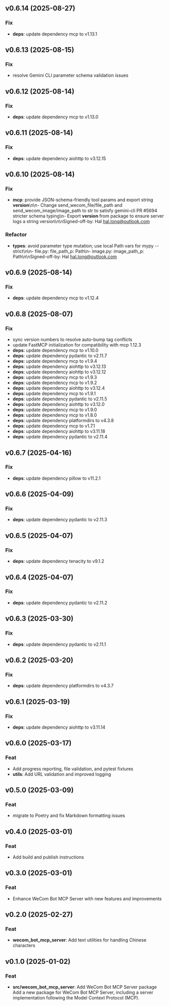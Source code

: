 ## v0.6.14 (2025-08-27)

### Fix

- **deps**: update dependency mcp to v1.13.1

## v0.6.13 (2025-08-15)

### Fix

- resolve Gemini CLI parameter schema validation issues

## v0.6.12 (2025-08-14)

### Fix

- **deps**: update dependency mcp to v1.13.0

## v0.6.11 (2025-08-14)

### Fix

- **deps**: update dependency aiohttp to v3.12.15

## v0.6.10 (2025-08-14)

### Fix

- **mcp**: provide JSON-schema-friendly tool params and export string __version__\n\n- Change send_wecom_file/file_path and send_wecom_image/image_path to str to satisfy gemini-cli PR #5694 stricter schema typing\n- Export __version__ from package to ensure server logs a string version\n\nSigned-off-by: Hal <hal.long@outlook.com>

### Refactor

- **types**: avoid parameter type mutation; use local Path vars for mypy --strict\n\n- file.py: file_path_p: Path\n- image.py: image_path_p: Path\n\nSigned-off-by: Hal <hal.long@outlook.com>

## v0.6.9 (2025-08-14)

### Fix

- **deps**: update dependency mcp to v1.12.4

## v0.6.8 (2025-08-07)

### Fix

- sync version numbers to resolve auto-bump tag conflicts
- update FastMCP initialization for compatibility with mcp 1.12.3
- **deps**: update dependency mcp to v1.10.0
- **deps**: update dependency pydantic to v2.11.7
- **deps**: update dependency mcp to v1.9.4
- **deps**: update dependency aiohttp to v3.12.13
- **deps**: update dependency aiohttp to v3.12.12
- **deps**: update dependency mcp to v1.9.3
- **deps**: update dependency mcp to v1.9.2
- **deps**: update dependency aiohttp to v3.12.4
- **deps**: update dependency mcp to v1.9.1
- **deps**: update dependency pydantic to v2.11.5
- **deps**: update dependency aiohttp to v3.12.0
- **deps**: update dependency mcp to v1.9.0
- **deps**: update dependency mcp to v1.8.0
- **deps**: update dependency platformdirs to v4.3.8
- **deps**: update dependency mcp to v1.7.1
- **deps**: update dependency aiohttp to v3.11.18
- **deps**: update dependency pydantic to v2.11.4

## v0.6.7 (2025-04-16)

### Fix

- **deps**: update dependency pillow to v11.2.1

## v0.6.6 (2025-04-09)

### Fix

- **deps**: update dependency pydantic to v2.11.3

## v0.6.5 (2025-04-07)

### Fix

- **deps**: update dependency tenacity to v9.1.2

## v0.6.4 (2025-04-07)

### Fix

- **deps**: update dependency pydantic to v2.11.2

## v0.6.3 (2025-03-30)

### Fix

- **deps**: update dependency pydantic to v2.11.1

## v0.6.2 (2025-03-20)

### Fix

- **deps**: update dependency platformdirs to v4.3.7

## v0.6.1 (2025-03-19)

### Fix

- **deps**: update dependency aiohttp to v3.11.14

## v0.6.0 (2025-03-17)

### Feat

- Add progress reporting, file validation, and pytest fixtures
- **utils**: Add URL validation and improved logging

## v0.5.0 (2025-03-09)

### Feat

- migrate to Poetry and fix Markdown formatting issues

## v0.4.0 (2025-03-01)

### Feat

- Add build and publish instructions

## v0.3.0 (2025-03-01)

### Feat

- Enhance WeCom Bot MCP Server with new features and improvements

## v0.2.0 (2025-02-27)

### Feat

- **wecom_bot_mcp_server**: Add text utilities for handling Chinese characters

## v0.1.0 (2025-01-02)

### Feat

- **src/wecom_bot_mcp_server**: Add WeCom Bot MCP Server package Add a new package for WeCom Bot MCP Server, including a server implementation following the Model Context Protocol (MCP).
